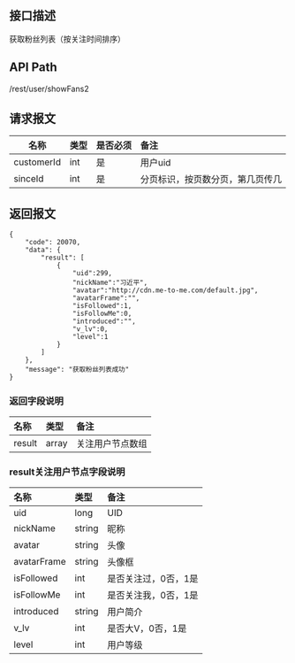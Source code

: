 ## 接口描述
获取粉丝列表（按关注时间排序）

## API Path
/rest/user/showFans2

## 请求报文
|名称|类型|是否必须|备注|
|-|:-|:-|:-|
|customerId|int|是|用户uid|
|sinceId|int|是|分页标识，按页数分页，第几页传几|

## 返回报文
	{
		"code": 20070,
		"data": {
			"result": [
				{
					"uid":299,
					"nickName":"习近平",
					"avatar":"http://cdn.me-to-me.com/default.jpg",
					"avatarFrame":"",
					"isFollowed":1,
					"isFollowMe":0,
					"introduced":"",
					"v_lv":0,
					"level":1
				}
			]
		},
		"message": "获取粉丝列表成功"
	}
    
### 返回字段说明
|名称|类型|备注|
|:-|:-|:-|
|result|array|关注用户节点数组|

### result关注用户节点字段说明
|名称|类型|备注|
|:-|:-|:-|
|uid|long|UID|
|nickName|string|昵称|
|avatar|string|头像|
|avatarFrame|string|头像框|
|isFollowed|int|是否关注过，0否，1是|
|isFollowMe|int|是否关注我，0否，1是|
|introduced|string|用户简介|
|v_lv|int|是否大V，0否，1是|
|level|int|用户等级|
    